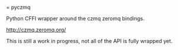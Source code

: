 = pyczmq

Python CFFI wrapper around the czmq zeromq bindings.

http://czmq.zeromq.org/

This is still a work in progress, not all of the API is fully
wrapped yet.
